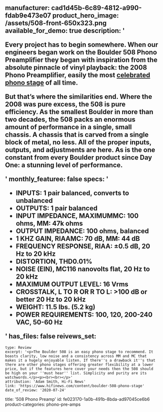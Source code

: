 manufacturer: cad1d45b-6c89-4812-a990-fdab9e473e07
product_hero_image: /assets/508-front-650x323.png
available_for_demo: true
description: '<p>Every project has to begin somewhere. When our engineers began work on the Boulder 508 Phono Preamplifier they began with inspiration from the absolute pinnacle of vinyl playback: the 2008 Phono Preamplifier, easily the most&nbsp;<a href="https://www.stereophile.com/phonopreamps/621/index.html">celebrated phono stage</a>&nbsp;of all time.</p><p>But that’s where the similarities end. Where the 2008 was pure excess, the 508 is pure efficiency. As the smallest Boulder in more than two decades, the 508 packs an enormous amount of performance in a single, small chassis. A chassis that is carved from a single block of metal, no less. All of the proper inputs, outputs, and adjustments are here. As is the one constant from every Boulder product since Day One: a stunning level of performance.</p>'
monthly_featuree: false
specs: '<ul><li>INPUTS: 1 pair balanced, converts to unbalanced</li><li>OUTPUTS: 1 pair balanced</li><li>INPUT IMPEDANCE, MAXIMUMMC: 100 ohms, MM: 47k ohms</li><li>OUTPUT IMPEDANCE: 100 ohms, balanced</li><li>1 KHZ GAIN, RIAAMC: 70 dB, MM: 44 dB</li><li>FREQUENCY RESPONSE, RIAA: ±0.5 dB, 20 Hz to 20 kHz</li><li>DISTORTION, THD0.01%</li><li>NOISE (EIN), MC116 nanovolts flat, 20 Hz to 20 kHz</li><li>MAXIMUM OUTPUT LEVEL: 16 Vrms</li><li>CROSSTALK, L TO R OR R TO L: &gt;100 dB or better 20 Hz to 20 kHz</li><li>WEIGHT: 11.5 lbs. (5.2 kg)</li><li>POWER REQUIREMENTS: 100, 120, 200-240 VAC, 50-60 Hz</li></ul>'
has_files: false
reivews_set:
  -
    type: Review
    excerpt: '<p>The Boulder 508 is an easy phono stage to recommend. It boasts clarity, low noise and a consistency across MM and MC that makes it a hugely enjoyable listen. If there''s a drawback it''s that there are other phono stages offering greater flexibility at a lower price, but if the features here cover your needs then the 508 should be high on your ''must hear'' list. Simplicity and purity are its watchwords.</p><p><br><br></p>'
    attribution: 'Adam Smith, Hi-Fi News'
    link: 'https://www.hifinews.com/content/boulder-508-phono-stage'
    date_of_review: '2020-07-24'
title: '508 Phono Preamp'
id: fe023170-1a0b-491b-8bda-ad97045ce6b6
product-categories: phono-pre-amps
